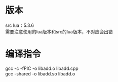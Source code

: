 # 版本
src lua：5.3.6  
需要注意使用的lua版本和src的lua版本，不对应会出错

# 编译指令
gcc -c -fPIC -o libadd.o libadd.cpp  
gcc -shared -o libadd.so libadd.o


